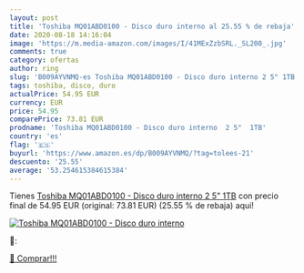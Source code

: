 ```yaml
---
layout: post
title: 'Toshiba MQ01ABD0100 - Disco duro interno al 25.55 % de rebaja'
date: 2020-08-18 14:16:04
image: 'https://m.media-amazon.com/images/I/41MExZzbSRL._SL200_.jpg'
comments: true
category: ofertas
author: ring
slug: 'B009AYVNMQ-es Toshiba MQ01ABD0100 - Disco duro interno 2 5" 1TB'
tags: toshiba, disco, duro
actualPrice: 54.95 EUR
currency: EUR
price: 54.95
comparePrice: 73.81 EUR
prodname: 'Toshiba MQ01ABD0100 - Disco duro interno  2 5"  1TB'
country: 'es'
flag: '🇪🇸'
buyurl: 'https://www.amazon.es/dp/B009AYVNMQ/?tag=tolees-21'
descuento: '25.55'
average: '53.254615384615384'
---
```


Tienes [Toshiba MQ01ABD0100 - Disco duro interno  2 5"  1TB](https://www.amazon.es/dp/B009AYVNMQ/?tag=tolees-21) con precio final de  54.95 EUR (original: 73.81 EUR) (25.55 %  de rebaja) aqui!

[![Toshiba MQ01ABD0100 - Disco duro interno](https://m.media-amazon.com/images/I/41MExZzbSRL._SL200_.jpg)](https://www.amazon.es/dp/B009AYVNMQ/?tag=tolees-21)

🔎:


[🛒 Comprar!!!](https://www.amazon.es/dp/B009AYVNMQ/?tag=tolees-21)
